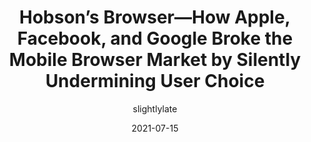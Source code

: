 ---
author: slightlylate
date: 2021-07-15
eleventyExcludeFromCollections: true
layout: post.njk
tags:
  - article
  - user-agents
  - meta
target_url: https://infrequently.org/2021/07/hobsons-browser/
title: Hobson’s Browser—How Apple, Facebook, and Google Broke the Mobile Browser Market by Silently Undermining User Choice
---